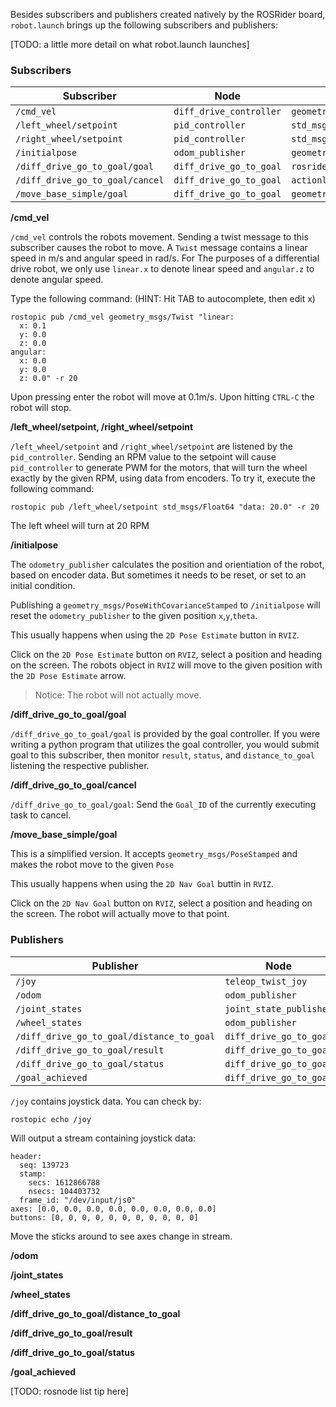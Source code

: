 Besides subscribers and publishers created natively by the ROSRider board, `robot.launch` brings up the following subscribers and publishers:

[TODO: a little more detail on what robot.launch launches]

### Subscribers

| Subscriber     | Node                      | Type |
| -------------- | ------------------------- |------------ |
|`/cmd_vel`      | `diff_drive_controller`   |`geometry_msgs/Twist`|
|`/left_wheel/setpoint`  | `pid_controller`  |`std_msgs/Float64`|
|`/right_wheel/setpoint` | `pid_controller`  |`std_msgs/Float64`|
|`/initialpose`          |`odom_publisher`   |`geometry_msgs/PoseWithCovarianceStamped`|
|`/diff_drive_go_to_goal/goal`|`diff_drive_go_to_goal`  |`rosrider_diff_drive/GoToPoseActionGoal`|
|`/diff_drive_go_to_goal/cancel`|`diff_drive_go_to_goal`|`actionlib_msgs/GoalID`|
|`/move_base_simple/goal`|`diff_drive_go_to_goal`  |`geometry_msgs/PoseStamped`|

**/cmd_vel**

`/cmd_vel` controls the robots movement. Sending a twist message to this subscriber causes the robot to move. A `Twist` message contains a linear speed in m/s and angular speed in rad/s. For The purposes of a differential drive robot, we only use `linear.x` to denote linear speed and `angular.z` to denote angular speed.

Type the following command: (HINT: Hit TAB to autocomplete, then edit x)

```console
rostopic pub /cmd_vel geometry_msgs/Twist "linear:
  x: 0.1
  y: 0.0
  z: 0.0
angular:
  x: 0.0
  y: 0.0
  z: 0.0" -r 20
```

Upon pressing enter the robot will move at 0.1m/s. Upon hitting `CTRL-C` the robot will stop.

**/left\_wheel/setpoint, /right\_wheel/setpoint**

`/left_wheel/setpoint` and `/right_wheel/setpoint` are listened by the `pid_controller`. Sending an RPM value to the setpoint will cause `pid_controller` to generate PWM for the motors, that will turn the wheel exactly by the given RPM, using data from encoders. To try it, execute the following command:

```console
rostopic pub /left_wheel/setpoint std_msgs/Float64 "data: 20.0" -r 20
```

The left wheel will turn at 20 RPM

**/initialpose**

The `odometry_publisher` calculates the position and orientiation of the robot, based on encoder data. But sometimes it needs to be reset, or set to an initial condition.

Publishing a `geometry_msgs/PoseWithCovarianceStamped` to `/initialpose` will reset the `odometry_publisher` to the given position `x`,`y`,`theta`. 

This usually happens when using the `2D Pose Estimate` button in `RVIZ`. 

Click on the `2D Pose Estimate` button on `RVIZ`, select a position and heading on the screen. The robots object in `RVIZ` will move to the given position with the `2D Pose Estimate` arrow.

>Notice: The robot will not actually move.

**/diff\_drive\_go\_to\_goal/goal**

`/diff_drive_go_to_goal/goal` is provided by the goal controller. If you were writing a python program that utilizes the goal controller, you would submit goal to this subscriber, then monitor `result`, `status`, and `distance_to_goal` listening the respective publisher. 

**/diff\_drive\_go\_to\_goal/cancel**

`/diff_drive_go_to_goal/goal`: Send the `Goal_ID` of the currently executing task to cancel.

**/move\_base\_simple/goal**

This is a simplified version. It accepts `geometry_msgs/PoseStamped` and makes the robot move to the given `Pose`

This usually happens when using the `2D Nav Goal` buttin in `RVIZ`.

Click on the `2D Nav Goal` button on `RVIZ`, select a position and heading on the screen. The robot will actually move to that point.



### Publishers


| Publisher                                | Node                      | Type            |
| ---------------------------------------- | ------------------------- |---------------- |
|`/joy`                                    |`teleop_twist_joy`         |`sensor_msgs/Joy`|
|`/odom`                                   |`odom_publisher`           |`nav_msgs/Odometry`|
|`/joint_states`                           |`joint_state_publisher`|`sensor_msgs/JointState`|
|`/wheel_states`                           |`odom_publisher`|`sensor_msgs/JointState`|
|`/diff_drive_go_to_goal/distance_to_goal` |`diff_drive_go_to_goal`|`std_msgs/Float32`|
|`/diff_drive_go_to_goal/result`           |`diff_drive_go_to_goal`|`rosrider_diff_drive/GoToPoseActionResult`|
|`/diff_drive_go_to_goal/status`           |`diff_drive_go_to_goal`|`actionlib_msgs/GoalStatusArray`|
|`/goal_achieved`                          |`diff_drive_go_to_goal`|`std_msgs/Bool`|

`/joy` contains joystick data. You can check by:

```console
rostopic echo /joy
```

Will output a stream containing joystick data:

```console
header: 
  seq: 139723
  stamp: 
    secs: 1612866788
    nsecs: 104403732
  frame_id: "/dev/input/js0"
axes: [0.0, 0.0, 0.0, 0.0, 0.0, 0.0, 0.0, 0.0]
buttons: [0, 0, 0, 0, 0, 0, 0, 0, 0, 0, 0]

```

Move the sticks around to see axes change in stream.

**/odom**

**/joint_states**

**/wheel_states**

**/diff\_drive\_go\_to\_goal/distance_to_goal**

**/diff\_drive\_go\_to\_goal/result**

**/diff\_drive\_go\_to\_goal/status**

**/goal_achieved**

[TODO: rosnode list tip here]




